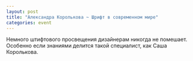 ```yaml
---
layout: post
title: "Александра Королькова ~ Шрифт в современном мире"
categories: event
---
```

Немного штифтового просвещения дизайнерам никогда не помешает. Особенно если знаниями делится такой специалист, как Саша Королькова.
